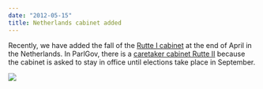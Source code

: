 ```yaml
---
date: "2012-05-15"
title: Netherlands cabinet added
---
```


Recently, we have added the fall of the [Rutte I cabinet](http://dev.parlgov.org/data/nld/cabinet-party/2010-10-14/) at the end of April in the Netherlands. In ParlGov, there is a [caretaker cabinet Rutte II](http://dev.parlgov.org/data/nld/cabinet-party/2012-04-23/) because the cabinet is asked to stay in office until elections take place in September.

![](/images/parliament-netherlands.jpg)
